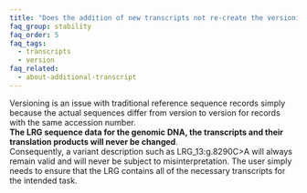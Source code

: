 ```yaml
---
title: "Does the addition of new transcripts not re-create the versioning problem?"
faq_group: stability
faq_order: 5
faq_tags:
  - transcripts
  - version
faq_related:
  - about-additional-transcript
---
```


Versioning is an issue with traditional reference sequence records simply because the actual sequences differ from version to version for records with the same accession number.  
**The LRG sequence data for the genomic DNA, the transcripts and their translation products will never be changed**.  
Consequently, a variant description such as LRG_13:g.8290C>A will always remain valid and will never be subject to misinterpretation. The user simply needs to ensure that the LRG contains all of the necessary transcripts for the intended task.
